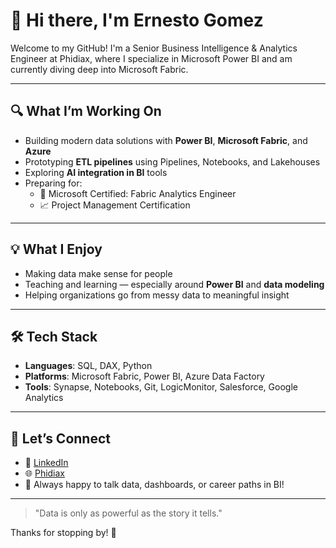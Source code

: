 # 👋 Hi there, I'm Ernesto Gomez

Welcome to my GitHub! I'm a Senior Business Intelligence & Analytics Engineer at Phidiax, where I specialize in Microsoft Power BI and am currently diving deep into Microsoft Fabric.

---

## 🔍 What I’m Working On
- Building modern data solutions with **Power BI**, **Microsoft Fabric**, and **Azure**
- Prototyping **ETL pipelines** using Pipelines, Notebooks, and Lakehouses
- Exploring **AI integration in BI** tools
- Preparing for:
  - 🧪 Microsoft Certified: Fabric Analytics Engineer
  - 📈 Project Management Certification

---

## 💡 What I Enjoy
- Making data make sense for people
- Teaching and learning — especially around **Power BI** and **data modeling**
- Helping organizations go from messy data to meaningful insight

---

## 🛠️ Tech Stack
- **Languages**: SQL, DAX, Python  
- **Platforms**: Microsoft Fabric, Power BI, Azure Data Factory  
- **Tools**: Synapse, Notebooks, Git, LogicMonitor, Salesforce, Google Analytics  

---

## 🤝 Let’s Connect
- 💼 [LinkedIn](https://www.linkedin.com/in/ernestogomez/)
- 🌐 [Phidiax](https://www.phidiax.com/)
- 💬 Always happy to talk data, dashboards, or career paths in BI!

---

> "Data is only as powerful as the story it tells."

Thanks for stopping by! 🚀
